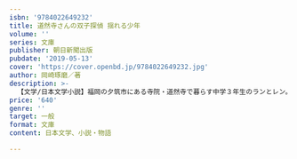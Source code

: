 ```yaml
---
isbn: '9784022649232'
title: 道然寺さんの双子探偵 揺れる少年
volume: ''
series: 文庫
publisher: 朝日新聞出版
pubdate: '2019-05-13'
cover: 'https://cover.openbd.jp/9784022649232.jpg'
author: 岡崎琢磨／著
description: >-
  【文学/日本文学小説】福岡の夕筑市にある寺院・道然寺で暮らす中学３年生のランとレン。人の善意を信じるランと悪意を敏感にかぎ取るレン、正反対の視点を持つ双子が活躍するシリーズ第２弾。熊本地震から逃れ、転校してきた少年の秘めた思いが引き起こした事件の謎を解き明かす。
price: '640'
genre: ''
target: 一般
format: 文庫
content: 日本文学、小説・物語

---
```

